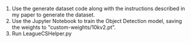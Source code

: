 1. Use the generate dataset code along with the instructions described in my paper to generate the dataset.
2. Use the Jupyter Notebook to train the Object Detection model, saving the weights to "custom-weights/10kv2.pt".
3. Run LeagueCSHelper.py
